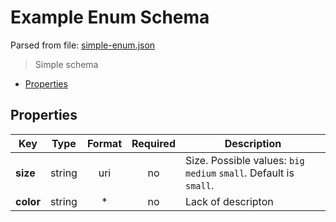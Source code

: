 # __Example Enum Schema__

Parsed from file: [simple-enum.json](https://github.com/McCastles/JMC/blob/master/examples/simple/simple-enum.json)
> Simple schema
* [Properties](#properties)
## __Properties__
|Key|Type|Format|Required|Description|
|-|:-:|:-:|:-:|-|
|__size__|string|uri|no|Size. Possible values: `big` `medium` `small`. Default is `small`.|
|__color__|string|*|no|Lack of descripton|